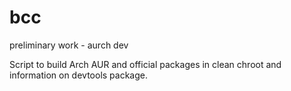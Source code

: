 # bcc

preliminary work - aurch dev
 
Script to build Arch AUR and official packages in clean chroot and information on devtools package.